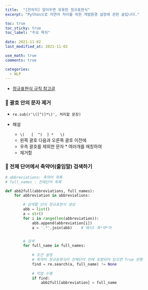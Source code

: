 ```yaml
---
title:  "[전처리] 알아두면 유용한 정규표현식"
excerpt: "Python으로 자연어 처리를 위한 개발환경 설정에 관한 글입니다."

toc: true
toc_sticky: true
toc_label: "주요 목차"
 
date: 2021-11-02
last_modified_at: 2021-11-02

use_math: true
comments: true

categories:
  - NLP
---
```




- [정규표현식 규칙 참고글](https://wikidocs.net/21703) 



### 📌 괄호 안의 문자 제거

- ```re.sub(r'\([^)]*\)', 처리할 문장)```

- 해설
  -  ```\(   [  ^)  ] *   \)```
  - 왼쪽 괄호 다음과 오른쪽 괄호 이전에
  - 우측 괄호를 제외한 문자 * 여러개를 매칭하여
  - 제거함



### 📌 전체 단어에서 축약어(줄임말) 검색하기

```python
# abbreviations: 축약어 목록
# full_names : 전체단어 목록

def abb2full(abbreviations, full_names):
	for abbreviation in abbreviations:

        # 검색할 단어 정규표현식 생성
        abb = list()
        a = str()
        for i in range(len(abbreviation)):
            abb.append(abbreviation[i])
            a = '.*'.join(abb)    # 예시) 축*약*어


        # 검색
        for full_name in full_names:
            
            # 조건 설정
            # 축약어 정규표현식이 전체단어 안에 포함되어 있으면 True 반환
            find = re.search(a, full_name) != None
            
            # 작업 수행
            if find:
                abb2full[abbreviation] = full_name
```

